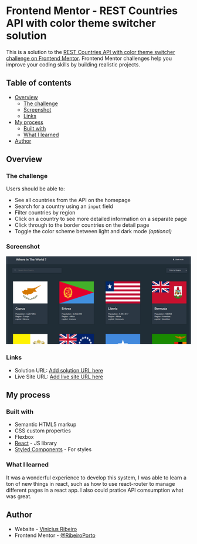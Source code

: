 # Frontend Mentor - REST Countries API with color theme switcher solution

This is a solution to the [REST Countries API with color theme switcher challenge on Frontend Mentor](https://www.frontendmentor.io/challenges/rest-countries-api-with-color-theme-switcher-5cacc469fec04111f7b848ca). Frontend Mentor challenges help you improve your coding skills by building realistic projects. 

## Table of contents

- [Overview](#overview)
  - [The challenge](#the-challenge)
  - [Screenshot](#screenshot)
  - [Links](#links)
- [My process](#my-process)
  - [Built with](#built-with)
  - [What I learned](#what-i-learned)
- [Author](#author)


## Overview

### The challenge

Users should be able to:

- See all countries from the API on the homepage
- Search for a country using an `input` field
- Filter countries by region
- Click on a country to see more detailed information on a separate page
- Click through to the border countries on the detail page
- Toggle the color scheme between light and dark mode *(optional)*

### Screenshot

![](./screenshot.png)


### Links

- Solution URL: [Add solution URL here](https://www.frontendmentor.io/solutions/countries-of-the-world-wDXE8E3Yak)
- Live Site URL: [Add live site URL here](https://countries-api-fem.vercel.app/)

## My process

### Built with

- Semantic HTML5 markup
- CSS custom properties
- Flexbox
- [React](https://reactjs.org/) - JS library
- [Styled Components](https://styled-components.com/) - For styles


### What I learned

It was a wonderful experience to develop this system, I was able to learn a ton of new things in react, such as how to use react-router to manage different pages in a react app. I also could pratice API comsumption what was great. 


## Author

- Website - [Vinicius Ribeiro](https://portifolio-f-e.vercel.app/)
- Frontend Mentor - [@RibeiroPorto](https://www.frontendmentor.io/profile/RibeiroPorto)

